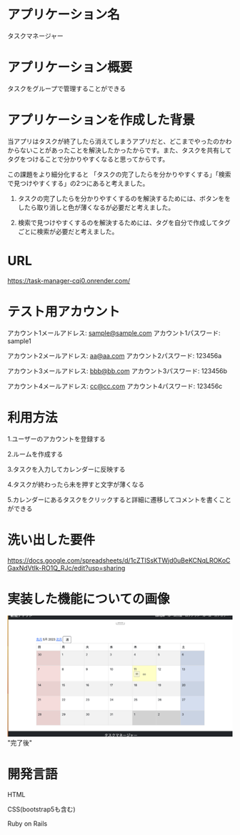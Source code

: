 # アプリケーション名
タスクマネージャー

# アプリケーション概要
タスクをグループで管理することができる

# アプリケーションを作成した背景
当アプリはタスクが終了したら消えてしまうアプリだと、どこまでやったのかわからないことがあったことを解決したかったからです。また、タスクを共有してタグをつけることで分かりやすくなると思ってからです。

この課題をより細分化すると 「タスクの完了したらを分かりやすくする」「検索で見つけやすくする」の2つにあると考えました。

1. タスクの完了したらを分かりやすくするのを解決するためには、ボタンををしたら取り消しと色が薄くなるが必要だと考えました。

2. 検索で見つけやすくするのを解決するためには、タグを自分で作成してタグごとに検索が必要だと考えました。

# URL
https://task-manager-cqi0.onrender.com/

# テスト用アカウント
アカウント1メールアドレス: sample@sample.com
アカウント1パスワード: sample1

アカウント2メールアドレス: aa@aa.com
アカウント2パスワード: 123456a


アカウント3メールアドレス: bbb@bb.com
アカウント3パスワード: 123456b

アカウント4メールアドレス: cc@cc.com
アカウント4パスワード: 123456c



# 利用方法
1.ユーザーのアカウントを登録する

2.ルームを作成する

3.タスクを入力してカレンダーに反映する

4.タスクが終わったら未を押すと文字が薄くなる

5.カレンダーにあるタスクをクリックすると詳細に遷移してコメントを書くことができる

# 洗い出した要件
https://docs.google.com/spreadsheets/d/1cZTISsKTWjd0uBeKCNqLROKoCGaxNdVtIk-RO1Q_RJc/edit?usp=sharing

# 実装した機能についての画像
![完了後](/pixel/完了後.png )"完了後"

# 開発言語
HTML

CSS(bootstrap5も含む)

Ruby on Rails

